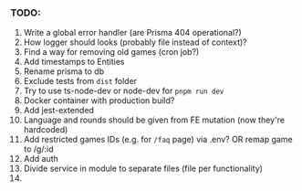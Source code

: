 ### TODO:

1. Write a global error handler (are Prisma 404 operational?)
2. How logger should looks (probably file instead of context)?
3. Find a way for removing old games (cron job?)
4. Add timestamps to Entities
5. Rename prisma to db
6. Exclude tests from `dist` folder
7. Try to use ts-node-dev or node-dev for `pnpm run dev`
8. Docker container with production build?
9. Add jest-extended
10. Language and rounds should be given from FE mutation (now they're hardcoded)
11. Add restricted games IDs (e.g. for `/faq` page) via .env? OR remap game to /g/:id
12. Add auth
13. Divide service in module to separate files (file per functionality)
14.
